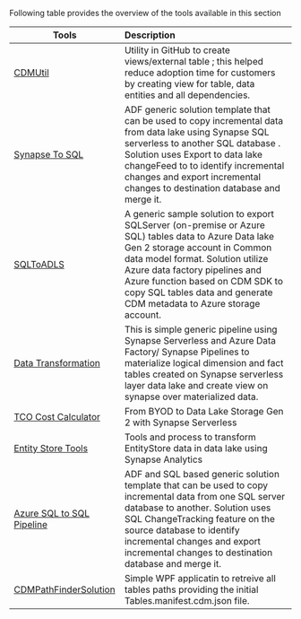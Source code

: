 Following table provides the overview of the tools available in this section 

|Tools           |Description |
|----------------- |:---|
|[CDMUtil](https://github.com/microsoft/Dynamics-365-FastTrack-Implementation-Assets/tree/master/Analytics/CDMUtilSolution)|Utility in GitHub to create views/external table ; this helped reduce adoption time for customers by creating view for table, data entities and all dependencies.|
|[Synapse To SQL](https://github.com/microsoft/Dynamics-365-FastTrack-Implementation-Assets/tree/master/Analytics/SynapseToSQL_ADF)|ADF generic solution template that can be used to copy incremental data from data lake using Synapse SQL serverless to another SQL database . Solution uses Export to data lake changeFeed to to identify incremental changes and export incremental changes to destination database and merge it.|
|[SQLToADLS](https://github.com/microsoft/Dynamics-365-FastTrack-Implementation-Assets/tree/master/Analytics/AzureDataFactoryARMTemplates/SQLToADLSFullExport)|A generic sample solution to export SQLServer (on-premise or Azure SQL) tables data to Azure Data lake Gen 2 storage account in Common data model format. Solution utilize Azure data factory pipelines and Azure function based on CDM SDK to copy SQL tables data and generate CDM metadata to Azure storage account.|
|[Data Transformation](https://github.com/microsoft/Dynamics-365-FastTrack-Implementation-Assets/tree/master/Analytics/DataTransform) | This is simple generic pipeline using Synapse Serverless and Azure Data Factory/ Synapse Pipelines to materialize logical dimension and fact tables created on Synapse serverless layer data lake and create view on synapse over materialized data.|
|[TCO Cost Calculator](https://github.com/microsoft/Dynamics-365-FastTrack-Implementation-Assets/tree/master/Analytics/CostCalculator) | From BYOD to Data Lake Storage Gen 2 with Synapse Serverless|
|[Entity Store Tools](https://github.com/microsoft/Dynamics-365-FastTrack-Implementation-Assets/tree/master/Analytics/EntityStoreTools)|Tools and process to transform EntityStore data in data lake using Synapse Analytics|
|[Azure SQL to SQL Pipeline](https://github.com/microsoft/Dynamics-365-FastTrack-Implementation-Assets/tree/master/Analytics/SQLToSQLADF)|ADF and SQL based generic solution template that can be used to copy incremental data from one SQL server database to another. Solution uses SQL ChangeTracking feature on the source database to identify incremental changes and export incremental changes to destination database and merge it.|
|[CDMPathFinderSolution](https://github.com/microsoft/Dynamics-365-FastTrack-Implementation-Assets/tree/master/Analytics/CDMPathFinderSolution)|Simple WPF applicatin to retreive all tables paths providing the initial Tables.manifest.cdm.json file.


